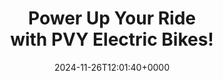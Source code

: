 ---
title: "Power Up Your Ride with PVY Electric Bikes!"
description: "Whether you're commuting in the city or exploring the great outdoors, PVY Electric Bikes are the perfect blend of power, performance, and style. "
image: "images/post/2024/11/8323fc09-ee4f-43c8-b6da-dd0927679cdb._p1.jpg"
date: "2024-11-26T12:01:40+0000"
categories: ["Reviews"]
tags: ["Black Friday", "electric bike", "Geekbuying", "PVY"]
type: "regular" # available types: [featured/regular]
draft: false
sitemapExclude: false
---